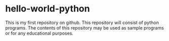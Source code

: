 # hello-world-python
This is my first repository on github.
This repository will consist of python programs. The contents of this repository may be used as sample programs or for any educational purposes.
